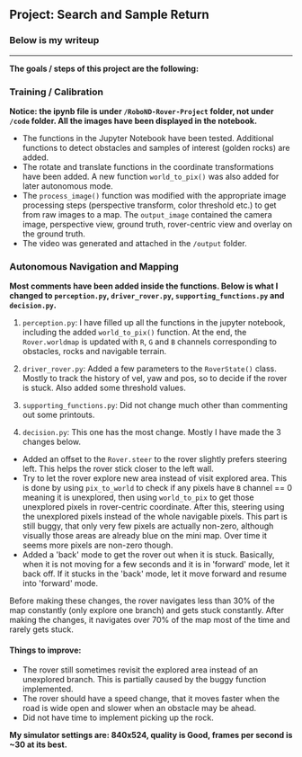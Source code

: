 ## Project: Search and Sample Return
### Below is my writeup

---


**The goals / steps of this project are the following:**  

### Training / Calibration

**Notice: the ipynb file is under `/RoboND-Rover-Project` folder, not under `/code` folder. All the images have been displayed in the notebook.**  

* The functions in the Jupyter Notebook have been tested. Additional functions to detect obstacles and samples of interest (golden rocks) are added.
* The rotate and translate functions in the coordinate transformations have been added. A new function `world_to_pix()` was also added for later autonomous mode.
* The `process_image()` function was modified with the appropriate image processing steps (perspective transform, color threshold etc.) to get from raw images to a map.  The `output_image` contained the camera image, perspective view, ground truth, rover-centric view and overlay on the ground truth.
* The video was generated and attached in the `/output` folder.

### Autonomous Navigation and Mapping

**Most comments have been added inside the functions. Below is what I changed to `perception.py`, `driver_rover.py`, `supporting_functions.py` and `decision.py`.**

1. `perception.py`: I have filled up all the functions in the jupyter notebook, including the added `world_to_pix()` function. At the end, the `Rover.worldmap` is updated with `R`, `G` and `B` channels corresponding to obstacles, rocks and navigable terrain.

2. `driver_rover.py`: Added a few parameters to the `RoverState()` class. Mostly to track the history of vel, yaw and pos, so to decide if the rover is stuck. Also added some threshold values.

3. `supporting_functions.py`: Did not change much other than commenting out some printouts.

4. `decision.py`: This one has the most change. Mostly I have made the 3 changes below.

* Added an offset to the `Rover.steer` to the rover slightly prefers steering left. This helps the rover stick closer to the left wall.
* Try to let the rover explore new area instead of visit explored area. This is done by using `pix_to_world` to check if any pixels have `B` channel == 0 meaning it is unexplored, then using `world_to_pix` to get those unexplored pixels in rover-centric coordinate. After this, steering using the unexplored pixels instead of the whole navigable pixels. This part is still buggy, that only very few pixels are actually non-zero, although visually those areas are already blue on the mini map. Over time it seems more pixels are non-zero though.
* Added a 'back' mode to get the rover out when it is stuck. Basically, when it is not moving for a few seconds and it is in 'forward' mode, let it back off. If it stucks in the 'back' mode, let it move forward and resume into 'forward' mode.

Before making these changes, the rover navigates less than 30% of the map constantly (only explore one branch) and gets stuck constantly. After making the changes, it navigates over 70% of the map most of the time and rarely gets stuck.

#### Things to improve:
* The rover still sometimes revisit the explored area instead of an unexplored branch. This is partially caused by the buggy function implemented.
* The rover should have a speed change, that it moves faster when the road is wide open and slower when an obstacle may be ahead.
* Did not have time to implement picking up the rock.

**My simulator settings are: 840x524, quality is Good, frames per second is ~30 at its best.**
